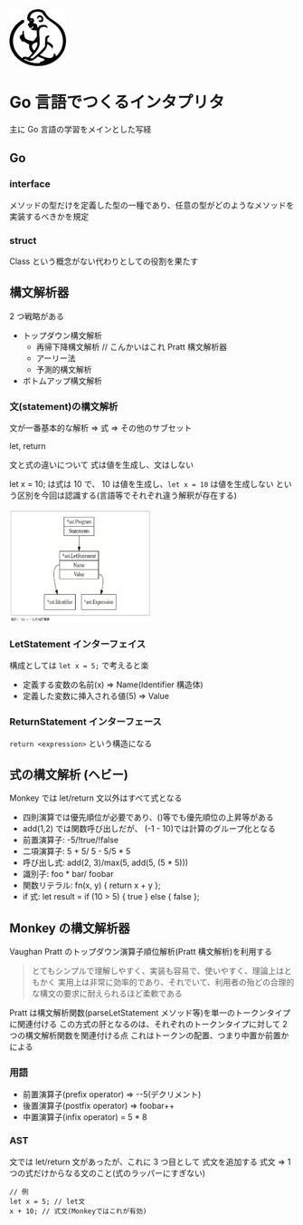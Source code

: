 <img src="public/logo.png" width=100 height=100>

# Go 言語でつくるインタプリタ

主に Go 言語の学習をメインとした写経

## Go

### interface

メソッドの型だけを定義した型の一種であり、任意の型がどのようなメソッドを実装するべきかを規定

### struct

Class という概念がない代わりとしての役割を果たす

## 構文解析器

2 つ戦略がある

- トップダウン構文解析
  - 再帰下降構文解析 // こんかいはこれ Pratt 構文解析器
  - アーリー法
  - 予測的構文解析
- ボトムアップ構文解析

### 文(statement)の構文解析

文が一番基本的な解析
=> 式
=> その他のサブセット

let, return

文と式の違いについて
式は値を生成し、文はしない

let x = 10; は式は 10 で、 10 は値を生成し、`let x = 10` は値を生成しない
という区別を今回は認識する(言語等でそれぞれ違う解釈が存在する)

<img src="public/simple-ast.png" width=250 height=200>

### LetStatement インターフェイス

構成としては `let x = 5;` で考えると楽

- 定義する変数の名前(x) => Name(Identifier 構造体)
- 定義した変数に挿入される値(5) => Value

### ReturnStatement インターフェース

`return <expression>` という構造になる

## 式の構文解析 (ヘビー)

Monkey では let/return 文以外はすべて式となる

- 四則演算では優先順位が必要であり、()等でも優先順位の上昇等がある
- add(1,2) では関数呼び出しだが、 (-1 - 10)では計算のグループ化となる
- 前置演算子: -5/!true/!false
- 二項演算子: 5 + 5/ 5 - 5/5 \* 5
- 呼び出し式: add(2, 3)/max(5, add(5, (5 \* 5)))
- 識別子: foo \* bar/ foobar
- 関数リテラル: fn(x, y) { return x + y };
- if 式: let result = if (10 > 5) { true } else { false };

## Monkey の構文解析器

Vaughan Pratt のトップダウン演算子順位解析(Pratt 構文解析)を利用する

> とてもシンプルで理解しやすく、実装も容易で、使いやすく、理論上はともかく
> 実用上は非常に効率的であり、それでいて、利用者の殆どの合理的な構文の要求に耐えられるほど柔軟である

Pratt は構文解析関数(parseLetStatement メソッド等)を単一のトークンタイプに関連付ける
この方式の肝となるのは、それぞれのトークンタイプに対して 2 つの構文解析関数を関連付ける点
これはトークンの配置、つまり中置か前置かによる

### 用語

- 前置演算子(prefix operator) => --5(デクリメント)
- 後置演算子(postfix operator) => foobar++
- 中置演算子(infix operator) = 5 \* 8

### AST

文では let/return 文があったが、これに 3 つ目として 式文を追加する
式文 => 1 つの式だけからなる文のこと(式のラッパーにすぎない)

```
// 例
let x = 5; // let文
x + 10; // 式文(Monkeyではこれが有効)
```
